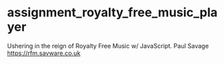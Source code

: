 # assignment_royalty_free_music_player
Ushering in the reign of Royalty Free Music w/ JavaScript.
Paul Savage
https://rfm.savware.co.uk
